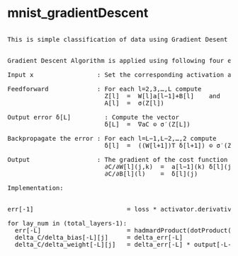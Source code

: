# mnist_gradientDescent

<pre>

This is simple classification of data using Gradient Desent Algorithm.


Gradient Descent Algorithm is applied using following four equation:

Input x                 : Set the corresponding activation a1 for the input layer

Feedforward             : For each l=2,3,…,L compute 
                          Z[l]  =  W[l]a[l−1]+B[l]    and
                          A[l]  =  σ(Z[l])

Output error δ[L]         : Compute the vector 
                          δ[L]  =  ∇aC ⊙ σ′(Z[L])

Backpropagate the error : For each l=L−1,L−2,…,2 compute 
                          δ[l]  =  ((W[l+1])T δ[l+1]) ⊙ σ′(Z[l])

Output                  : The gradient of the cost function is given by 
                          ∂C/∂W[l](j,k)  =  a[l−1](k) δ[l](j)   and 
                          ∂C/∂B[l](l)    =  δ[l](j)

Implementation:


err[-1]                         = loss * activator.derivative[-1]

for lay_num in (total_layers-1):
  err[-L]                       = hadmardProduct(dotProduct(weight[-L+1].transpose, err[-L+1]), activator.derivative[-L])
  delta_C/delta_bias[-L][j]     = delta_err[-L]
  delta_C/delta_weight[-L][j]   = delta_err[-L] * output[-L-1]

</pre>
